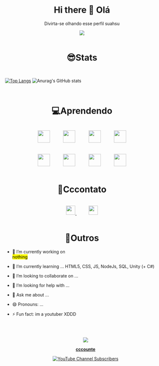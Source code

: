 <h1 align='center'> Hi there 👋 Olá </h1>

<div align='center'>
  
  <p>Divirta-se olhando esse perfil suahsu </p>
  
  <img src="https://media.giphy.com/media/11lxCeKo6cHkJy/source.gif">

</div><br>

<h1 align='center'>😎Stats</h1><br>

[![Top Langs](https://github-readme-stats.vercel.app/api/top-langs/?username=DanielNasc&layout=compact)](https://github.com/anuraghazra/github-readme-stats)
![Anurag's GitHub stats](https://github-readme-stats.vercel.app/api?username=DanielNasc&hide=prs)


<br>
  <h1 align='center'>💻Aprendendo</h1>

<div align='center'>
  
  <br>
  <div align='center'>
    <img height='40' src='https://img.shields.io/badge/HTML5-E34F26?style=for-the-badge&logo=html5&logoColor=white'>
    &nbsp;&nbsp;&nbsp;&nbsp;&nbsp;&nbsp;&nbsp;&nbsp;&nbsp;
    <img height='40' src='https://img.shields.io/badge/CSS3-1572B6?style=for-the-badge&logo=css3&logoColor=white'>
    &nbsp;&nbsp;&nbsp;&nbsp;&nbsp;&nbsp;&nbsp;&nbsp;&nbsp;
    <img height='40'src='https://img.shields.io/badge/JavaScript-323330?style=for-the-badge&logo=javascript&logoColor=F7DF1E&color=1f1f1f'>
    &nbsp;&nbsp;&nbsp;&nbsp;&nbsp;&nbsp;&nbsp;&nbsp;&nbsp;
    <img height='40' src='https://img.shields.io/badge/Node.js-43853D?style=for-the-badge&logo=node.js&logoColor=white'>
    <br><br><br>
    <img height='40' src='https://img.shields.io/badge/Unity-100000?style=for-the-badge&logo=unity&logoColor=white&color=1f1f1f'>
    &nbsp;&nbsp;&nbsp;&nbsp;&nbsp;&nbsp;&nbsp;&nbsp;&nbsp;
    <img height='40' src='https://img.shields.io/badge/React-20232A?style=for-the-badge&logo=react&logoColor=61DAFB'>
    &nbsp;&nbsp;&nbsp;&nbsp;&nbsp;&nbsp;&nbsp;&nbsp;&nbsp;
    <img height='40' src='https://img.shields.io/badge/TypeScript-007ACC?style=for-the-badge&logo=typescript&logoColor=white'>
    &nbsp;&nbsp;&nbsp;&nbsp;&nbsp;&nbsp;&nbsp;&nbsp;&nbsp;
    <img height='40' src='https://img.shields.io/badge/MongoDB-4EA94B?style=for-the-badge&logo=mongodb&logoColor=white'>
  
  </div>
<br>
</div>

  <h1 align='center'>📧Cccontato</h1>
<br>
<div align='center'> 
  
  <a  href='https://twitter.com/cccounte'>
    <img height='30' src='https://img.shields.io/badge/Twitter-1DA1F2?style=for-the-badge&logo=twitter&logoColor=white'>
   </a> 
   &nbsp;&nbsp;&nbsp;&nbsp;&nbsp;&nbsp;&nbsp;&nbsp;&nbsp;
  <a href ='mailto:danielnasc15987@gmail.com'>
    <img height='30' src='https://img.shields.io/badge/Gmail-D14836?style=for-the-badge&logo=gmail&logoColor=white'>
  </a>
</div>

<br>

<h1 align='center'>🦊Outros</h1>


- 🔭 I’m currently working on <br>
   <mark>nothing</mark>
- 🌱 I’m currently learning ... HTML5, CSS, JS, NodeJs, SQL, Unity (+ C#)
- 👯 I’m looking to collaborate on ...
- 🤔 I’m looking for help with ...
- 💬 Ask me about ...
- 😄 Pronouns: ... 
- ⚡ Fun fact: 
  im a youtuber XDDD


  <br><br>
  <div  align='center'>
  <a href='https://youtube.com/c/cccounte'>
  <img align='center' src='https://yt3.ggpht.com/BqJeQQx0lBTgVQQuhRYQh0in4-qB2BQ5jA5xJS8LcGbtrcb3uyrJsd8BL2EQiwfEGMyJjMKF=s88-c-k-c0x00ffffff-no-rj'>
  <p><strong>cccounte</strong></p>
  <img align='center' alt="YouTube Channel Subscribers" src="https://img.shields.io/youtube/channel/subscribers/UCKVpeZ6tnKIv3ft_HBjNDKw?color=d00000&logo=youtube&style=for-the-badge">
  </a>
  <div>


